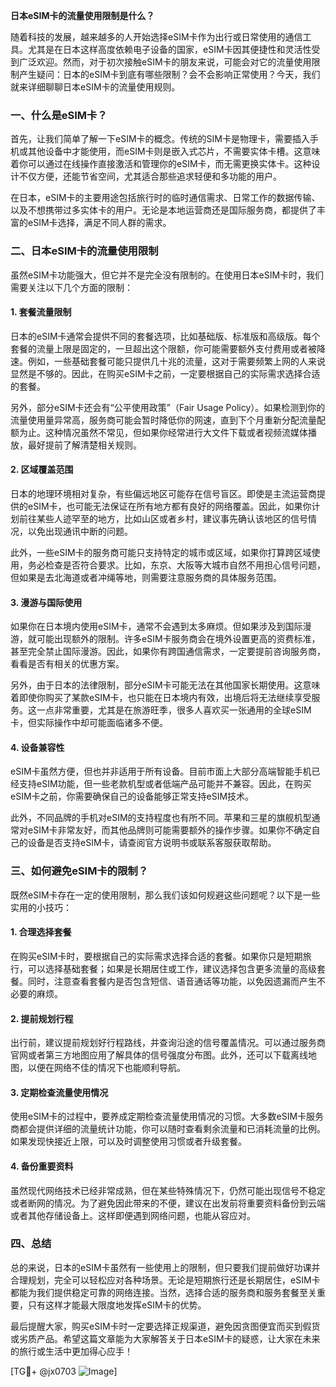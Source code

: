 **日本eSIM卡的流量使用限制是什么？**

随着科技的发展，越来越多的人开始选择eSIM卡作为出行或日常使用的通信工具。尤其是在日本这样高度依赖电子设备的国家，eSIM卡因其便捷性和灵活性受到广泛欢迎。然而，对于初次接触eSIM卡的朋友来说，可能会对它的流量使用限制产生疑问：日本的eSIM卡到底有哪些限制？会不会影响正常使用？今天，我们就来详细聊聊日本eSIM卡的流量使用规则。

### 一、什么是eSIM卡？

首先，让我们简单了解一下eSIM卡的概念。传统的SIM卡是物理卡，需要插入手机或其他设备中才能使用，而eSIM卡则是嵌入式芯片，不需要实体卡槽。这意味着你可以通过在线操作直接激活和管理你的eSIM卡，而无需更换实体卡。这种设计不仅方便，还能节省空间，尤其适合那些追求轻便和多功能的用户。

在日本，eSIM卡的主要用途包括旅行时的临时通信需求、日常工作的数据传输、以及不想携带过多实体卡的用户。无论是本地运营商还是国际服务商，都提供了丰富的eSIM卡选择，满足不同人群的需求。

### 二、日本eSIM卡的流量使用限制

虽然eSIM卡功能强大，但它并不是完全没有限制的。在使用日本eSIM卡时，我们需要关注以下几个方面的限制：

#### 1. **套餐流量限制**
   日本的eSIM卡通常会提供不同的套餐选项，比如基础版、标准版和高级版。每个套餐的流量上限是固定的，一旦超出这个限额，你可能需要额外支付费用或者被降速。例如，一些基础套餐可能只提供几十兆的流量，这对于需要频繁上网的人来说显然是不够的。因此，在购买eSIM卡之前，一定要根据自己的实际需求选择合适的套餐。

   另外，部分eSIM卡还会有“公平使用政策”（Fair Usage Policy）。如果检测到你的流量使用量异常高，服务商可能会暂时降低你的网速，直到下个月重新分配流量配额为止。这种情况虽然不常见，但如果你经常进行大文件下载或者视频流媒体播放，最好提前了解清楚相关规则。

#### 2. **区域覆盖范围**
   日本的地理环境相对复杂，有些偏远地区可能存在信号盲区。即使是主流运营商提供的eSIM卡，也可能无法保证在所有地方都有良好的网络覆盖。因此，如果你计划前往某些人迹罕至的地方，比如山区或者乡村，建议事先确认该地区的信号情况，以免出现通讯中断的问题。

   此外，一些eSIM卡的服务商可能只支持特定的城市或区域，如果你打算跨区域使用，务必检查是否符合要求。比如，东京、大阪等大城市自然不用担心信号问题，但如果是去北海道或者冲绳等地，则需要注意服务商的具体服务范围。

#### 3. **漫游与国际使用**
   如果你在日本境内使用eSIM卡，通常不会遇到太多麻烦。但如果涉及到国际漫游，就可能出现额外的限制。许多eSIM卡服务商会在境外设置更高的资费标准，甚至完全禁止国际漫游。因此，如果你有跨国通信需求，一定要提前咨询服务商，看看是否有相关的优惠方案。

   另外，由于日本的法律限制，部分eSIM卡可能无法在其他国家长期使用。这意味着即使你购买了某款eSIM卡，也只能在日本境内有效，出境后将无法继续享受服务。这一点非常重要，尤其是在旅游旺季，很多人喜欢买一张通用的全球eSIM卡，但实际操作中却可能面临诸多不便。

#### 4. **设备兼容性**
   eSIM卡虽然方便，但也并非适用于所有设备。目前市面上大部分高端智能手机已经支持eSIM功能，但一些老款机型或者低端产品可能并不兼容。因此，在购买eSIM卡之前，你需要确保自己的设备能够正常支持eSIM技术。

   此外，不同品牌的手机对eSIM的支持程度也有所不同。苹果和三星的旗舰机型通常对eSIM卡非常友好，而其他品牌则可能需要额外的操作步骤。如果你不确定自己的设备是否支持eSIM卡，请查阅官方说明书或联系客服获取帮助。

### 三、如何避免eSIM卡的限制？

既然eSIM卡存在一定的使用限制，那么我们该如何规避这些问题呢？以下是一些实用的小技巧：

#### 1. **合理选择套餐**
   在购买eSIM卡时，要根据自己的实际需求选择合适的套餐。如果你只是短期旅行，可以选择基础套餐；如果是长期居住或工作，建议选择包含更多流量的高级套餐。同时，注意查看套餐内是否包含短信、语音通话等功能，以免因遗漏而产生不必要的麻烦。

#### 2. **提前规划行程**
   出行前，建议提前规划好行程路线，并查询沿途的信号覆盖情况。可以通过服务商官网或者第三方地图应用了解具体的信号强度分布图。此外，还可以下载离线地图，以便在网络不佳的情况下也能顺利导航。

#### 3. **定期检查流量使用情况**
   使用eSIM卡的过程中，要养成定期检查流量使用情况的习惯。大多数eSIM卡服务商都会提供详细的流量统计功能，你可以随时查看剩余流量和已消耗流量的比例。如果发现快接近上限，可以及时调整使用习惯或者升级套餐。

#### 4. **备份重要资料**
   虽然现代网络技术已经非常成熟，但在某些特殊情况下，仍然可能出现信号不稳定或者断网的情况。为了避免因此带来的不便，建议在出发前将重要资料备份到云端或者其他存储设备上。这样即便遇到网络问题，也能从容应对。

### 四、总结

总的来说，日本的eSIM卡虽然有一些使用上的限制，但只要我们提前做好功课并合理规划，完全可以轻松应对各种场景。无论是短期旅行还是长期居住，eSIM卡都能为我们提供稳定可靠的网络连接。当然，选择合适的服务商和服务套餐至关重要，只有这样才能最大限度地发挥eSIM卡的优势。

最后提醒大家，购买eSIM卡时一定要选择正规渠道，避免因贪图便宜而买到假货或劣质产品。希望这篇文章能为大家解答关于日本eSIM卡的疑惑，让大家在未来的旅行或生活中更加得心应手！

[TG💪+ @jx0703 ![Image](https://github.com/user-attachments/assets/dbca1d08-cadb-493c-b0ec-ad6f7a83f270)]